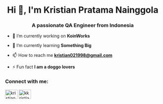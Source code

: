 <h1 align="center">Hi 👋, I'm Kristian Pratama Nainggola</h1>
<h3 align="center">A passionate QA Engineer from Indonesia</h3>

- 🔭 I’m currently working on **KoinWorks**

- 🌱 I’m currently learning **Something Big**

- 📫 How to reach me **kristian021998@gmail.com**

- ⚡ Fun fact **I am a doggo lovers**

<h3 align="left">Connect with me:</h3>
<p align="left">
<a href="https://twitter.com/kristianprtm" target="blank"><img align="center" src="https://raw.githubusercontent.com/rahuldkjain/github-profile-readme-generator/master/src/images/icons/Social/twitter.svg" alt="kristianprtm" height="30" width="40" /></a>
<a href="https://linkedin.com/in/kristian-pratama-nainggolan/" target="blank"><img align="center" src="https://raw.githubusercontent.com/rahuldkjain/github-profile-readme-generator/master/src/images/icons/Social/linked-in-alt.svg" alt="kkristian-pratama-nainggolan/" height="30" width="40" /></a>
</p>

